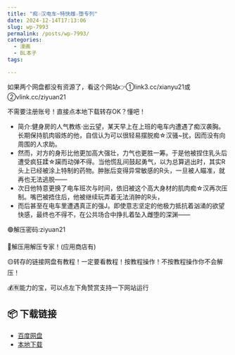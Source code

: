 ```yaml
---
title: "痴☆汉电车~特快雌☆堕专列"
date: 2024-12-14T17:13:06
slug: wp-7993
permalink: /posts/wp-7993/
categories:
  - 漫画
  - BL本子
tags:

---
```


如果两个网盘都没有资源了，看这个网站👉①link3.cc/xianyu21或②vlink.cc/ziyuan21

不需要注册账号！直接点本地下载转存OK？懂吧！

*   简介:健身房的人气教练·出云望，某天早上在上班的电车内遭遇了痴汉袭胸。长期保持肌肉锻炼的他，自信认为可以很轻易摆脱痴☆汉骚~扰，因而没有向周围的人求助。
*   然而，对方的身形比他更加高大强壮，力气也更胜一筹。于是他被捏住乳头后遭受疯狂蹂☆躏而动弹不得。当他慌乱间鼓起勇气，以为总算逃出时，其实R头上已经被涂上特制的药物。肿胀后变得异常敏感的R头，一旦被人瞄准，就再也无法逃脱——
*   次日他特意更换了电车班次与时间，依旧被这个高大身材的肌肉痴☆汉再次压制。嘴巴被捂住后，他被继续玩弄着无法消肿的R头，
*   而后甚至在电车里遭遇真正的强J。即使意志坚定的他极力抵抗着汹涌的欲望快感，最终也不得不，在公共场合中挣扎着坠入雌堕的深渊——

🟢解压密码:ziyuan21

🔵解压用解压专家！(应用商店有)

🟡转存的链接网盘有教程！一定要看教程！按教程操作！不按教程操作你不会解压！

💰🈶能力的宝，可以点左下角赞赏支持一下网站运行

## 📦 下载链接
- [百度网盘](https://blziyuan21.com/pay-download/7993?key=7cca04fb2e&down_id=0)
- [本地下载](https://blziyuan21.com/pay-download/7993?key=7cca04fb2e&down_id=1)

